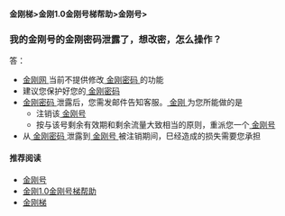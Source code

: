#### 金刚梯>金刚1.0金刚号梯帮助>金刚号>
### 我的金刚号的金刚密码泄露了，想改密，怎么操作？

答：

- [ 金刚网 ](https://a2zitpro.github.io/web/kksitecn)当前不提供修改[ 金刚密码 ](https://a2zitpro.github.io/web/parametersofkkid)的功能
- 建议您保护好您的[ 金刚密码 ](https://a2zitpro.github.io/web/parametersofkkid)
- [ 金刚密码 ](https://a2zitpro.github.io/web/parametersofkkid)泄露后，您需发邮件告知客服。[ 金刚 ](https://a2zitpro.github.io/web/a2zitpro)为您所能做的是
  - 注销该[ 金刚号 ](https://a2zitpro.github.io/web/kkid)
  - 按与该号剩余有效期和剩余流量大致相当的原则，重派您一个[ 金刚号 ](https://a2zitpro.github.io/web/kkid)
- 从[ 金刚密码 ](https://a2zitpro.github.io/web/parametersofkkid)泄露到[ 金刚号 ](https://a2zitpro.github.io/web/kkid)被注销期间，巳经造成的损失需要您承担


#### 推荐阅读

- [金刚号](https://a2zitpro.github.io/web/list_kkid)
- [金刚1.0金刚号梯帮助](https://a2zitpro.github.io/web/list_helpkkvpn)
- [金刚梯](https://a2zitpro.github.io/web/dlb)
